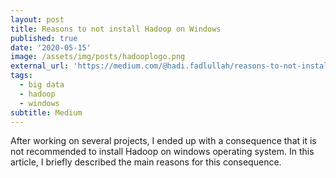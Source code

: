```yaml
---
layout: post
title: Reasons to not install Hadoop on Windows
published: true
date: '2020-05-15'
image: /assets/img/posts/hadooplogo.png
external_url: 'https://medium.com/@hadi.fadlullah/reasons-to-not-install-hadoop-on-windows-5bf22f3f0005'
tags:
  - big data
  - hadoop
  - windows
subtitle: Medium
---
```

After working on several projects, I ended up with a consequence that it is not recommended to install Hadoop on windows operating system. In this article,  I briefly described the main reasons for this consequence.
